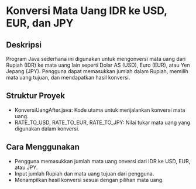 # Konversi Mata Uang IDR ke USD, EUR, dan JPY

## Deskripsi
Program Java sederhana ini digunakan untuk mengonversi mata uang dari Rupiah (IDR) ke mata uang lain seperti Dolar AS (USD), Euro (EUR), atau Yen Jepang (JPY). Pengguna dapat memasukkan jumlah dalam Rupiah, memilih mata uang tujuan, dan mendapatkan hasil konversi.

## Struktur Proyek
- KonversiUangAfter.java: Kode utama untuk menjalankan konversi mata uang.
- RATE_TO_USD, RATE_TO_EUR, RATE_TO_JPY: Nilai tukar mata uang yang digunakan dalam konversi.

## Cara Menggunakan
- Pengguna memasukkan jumlah mata uang onversi dari IDR ke USD, EUR, atau JPY.
- Input jumlah Rupiah dan mata uang tujuan dari pengguna.
- Menampilkan hasil konversi sesuai dengan pilihan mata uang.
